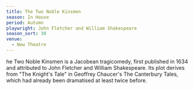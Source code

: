 ```yaml
---
title: The Two Noble Kinsmen
season: In House
period: Autumn
playwright: John Fletcher and William Shakespeare
season_sort: 30
venue:
  - New Theatre
---
```


he Two Noble Kinsmen is a Jacobean tragicomedy, first published in 1634 and attributed to John Fletcher and William Shakespeare. Its plot derives from "The Knight's Tale" in Geoffrey Chaucer's The Canterbury Tales, which had already been dramatised at least twice before.